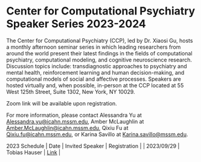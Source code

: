 # Center for Computational Psychiatry Speaker Series 2023-2024

The Center for Computational Psychiatry (CCP), led by Dr. Xiaosi Gu, hosts a monthly afternoon seminar series in which leading researchers from around the world present their latest findings in the fields of computational psychiatry, computational modeling, and cognitive neuroscience research. Discussion topics include: transdiagnostic approaches to psychiatry and mental health, reinforcement learning and human decision-making, and computational models of social and affective processes. Speakers are hosted virtually and, when possible, in-person at the CCP located at 55 West 125th Street, Suite 1302, New York, NY 10029.

Zoom link will be available upon registration.

For more information, please contact Alessandra Yu at Alessandra.yu@icahn.mssm.edu, Amber McLaughlin at Amber.McLaughlin@icahn.mssm.edu, Qixiu Fu at Qixiu.fu@icahn.mssm.edu, or Karina Savillo at Karina.savillo@mssm.edu.

2023 Schedule
| Date       | Invited Speaker | Registration |
| 2023/09/29 | Tobias Hauser   | [Link](https://forms.gle/S9jTkLc8W4yweuuKA) |
